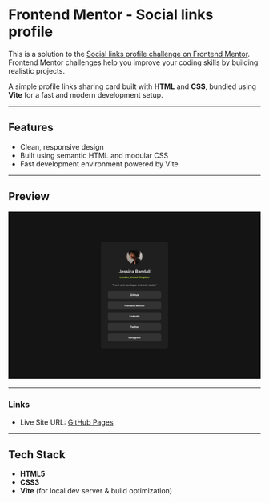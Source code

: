 # Frontend Mentor - Social links profile

This is a solution to the [Social links profile challenge on Frontend Mentor](https://www.frontendmentor.io/challenges/social-links-profile-UG32l9m6dQ). Frontend Mentor challenges help you improve your coding skills by building realistic projects. 

A simple profile links sharing card built with **HTML** and **CSS**, bundled using **Vite** for a fast and modern development setup.

---

## Features

- Clean, responsive design
- Built using semantic HTML and modular CSS
- Fast development environment powered by Vite

---

## Preview

![Profile Card Preview](./assets/images/destkop-design.jpg)

---

### Links

- Live Site URL: [GitHub Pages](https://ammar-taha.github.io/profile-links-card/)

---

## Tech Stack

- **HTML5**
- **CSS3**
- **Vite** (for local dev server & build optimization)

